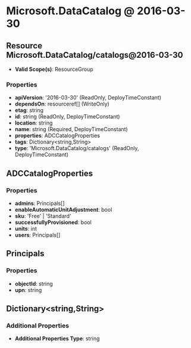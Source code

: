 # Microsoft.DataCatalog @ 2016-03-30

## Resource Microsoft.DataCatalog/catalogs@2016-03-30
* **Valid Scope(s)**: ResourceGroup
### Properties
* **apiVersion**: '2016-03-30' (ReadOnly, DeployTimeConstant)
* **dependsOn**: resourceref[] (WriteOnly)
* **etag**: string
* **id**: string (ReadOnly, DeployTimeConstant)
* **location**: string
* **name**: string (Required, DeployTimeConstant)
* **properties**: ADCCatalogProperties
* **tags**: Dictionary<string,String>
* **type**: 'Microsoft.DataCatalog/catalogs' (ReadOnly, DeployTimeConstant)

## ADCCatalogProperties
### Properties
* **admins**: Principals[]
* **enableAutomaticUnitAdjustment**: bool
* **sku**: 'Free' | 'Standard'
* **successfullyProvisioned**: bool
* **units**: int
* **users**: Principals[]

## Principals
### Properties
* **objectId**: string
* **upn**: string

## Dictionary<string,String>
### Additional Properties
* **Additional Properties Type**: string

